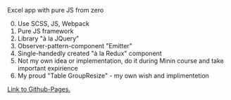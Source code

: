 Excel app with pure JS from zero

0. Use SCSS, JS, Webpack
1. Pure JS framework
2. Library "à la JQuery"
3. Observer-pattern-component "Emitter"
4. Single-handedly created "à la Redux" component
5. Not my own idea or implementation, do it during Minin course and take important expirience
6. My proud "Table GroupResize" - my own wish and implimentetion

[Link to Github-Pages.](https://coelilumenus.github.io/excel-js/)
